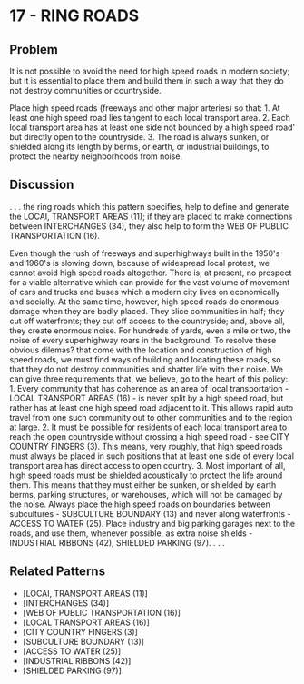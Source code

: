 # 17 - RING ROADS

## Problem

It is not possible to avoid the need for high speed roads in modern society; but it is essential to place them and build them in such a way that they do not destroy communities or countryside.

Place high speed roads (freeways and other major arteries) so that: 1. At least one high speed road lies tangent to each local transport area. 2. Each local transport area has at least one side not bounded by a high speed road' but directly open to the countryside. 3. The road is always sunken, or shielded along its length by berms, or earth, or industrial buildings, to protect the nearby neighborhoods from noise.

## Discussion

. . . the ring roads which this pattern specifies, help to define and generate the LOCAI, TRANSPORT AREAS (11); if they are placed to make connections between INTERCHANGES (34), they also help to form the WEB OF PUBLIC TRANSPORTATION (16).

Even though the rush of freeways and superhighways built in the 1950's and 1960's is slowing down, because of widespread local protest, we cannot avoid high speed roads altogether. There is, at present, no prospect for a viable alternative which can provide for the vast volume of movement of cars and trucks and buses which a modern city lives on economically and socially. At the same time, however, high speed roads do enormous damage when they are badly placed. They slice communities in half; they cut off waterfronts; they cut off access to the countryside; and, above all, they create enormous noise. For hundreds of yards, even a mile or two, the noise of every superhighway roars in the background. To resolve these obvious dilemas? that come with the location and construction of high speed roads, we must find ways of building and locating these roads, so that they do not destroy communities and shatter life with their noise. We can give three requirements that, we believe, go to the heart of this policy: 1. Every community that has coherence as an area of local transportation - LOCAL TRANSPORT AREAS (16) - is never split by a high speed road, but rather has at least one high speed road adjacent to it. This allows rapid auto travel from one such community out to other communities and to the region at large. 2. It must be possible for residents of each local transport area to reach the open countryside without crossing a high speed road - see CITY COUNTRY FINGERS (3). This means, very roughly, that high speed roads must always be placed in such positions that at least one side of every local transport area has direct access to open country. 3. Most important of all, high speed roads must be shielded acoustically to protect the life around them. This means that they must either be sunken, or shielded by earth berms, parking structures, or warehouses, which will not be damaged by the noise. Always place the high speed roads on boundaries between subcultures - SUBCULTURE BOUNDARY (13) and never along waterfronts - ACCESS TO WATER (25). Place industry and big parking garages next to the roads, and use them, whenever possible, as extra noise shields - INDUSTRIAL RIBBONS (42), SHIELDED PARKING (97). . . .

## Related Patterns

- [LOCAI, TRANSPORT AREAS (11)]
- [INTERCHANGES (34)]
- [WEB OF PUBLIC TRANSPORTATION (16)]
- [LOCAL TRANSPORT AREAS (16)]
- [CITY COUNTRY FINGERS (3)]
- [SUBCULTURE BOUNDARY (13)]
- [ACCESS TO WATER (25)]
- [INDUSTRIAL RIBBONS (42)]
- [SHIELDED PARKING (97)]

